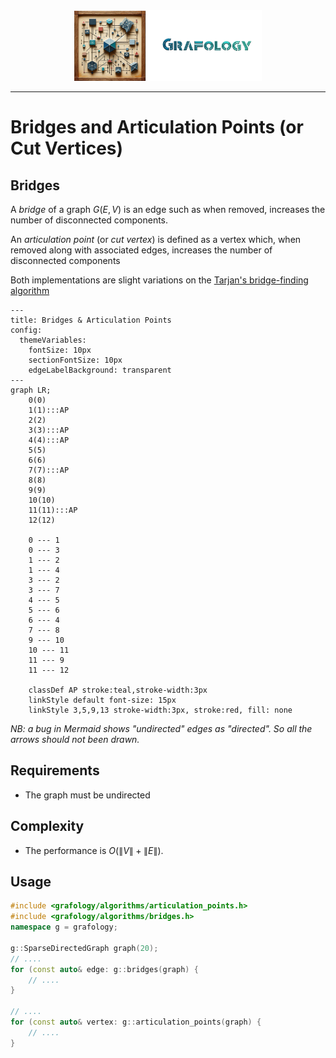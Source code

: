 <div align="center">
    <img 
        src="../imgs/logo.png" 
        alt="Grafology logo"
        height="113px"
        width="300px"
        />
</div>
<hr/>

# Bridges and Articulation Points (or Cut Vertices)
## Bridges
A *bridge* of a graph $G(E,V)$ is an edge such as when removed, increases the number of disconnected components.

An *articulation point* (or *cut vertex*) is defined as a vertex which, when removed along with associated edges, increases the number of disconnected components

Both implementations are slight variations on the [Tarjan's bridge-finding algorithm](https://codeforces.com/blog/entry/71146)

```mermaid
---
title: Bridges & Articulation Points
config:
  themeVariables:
    fontSize: 10px
    sectionFontSize: 10px
    edgeLabelBackground: transparent
---
graph LR;
    0(0)
    1(1):::AP
    2(2)
    3(3):::AP
    4(4):::AP
    5(5)
    6(6)
    7(7):::AP
    8(8)
    9(9)
    10(10)
    11(11):::AP
    12(12)

    0 --- 1
    0 --- 3
    1 --- 2
    1 --- 4
    3 --- 2
    3 --- 7
    4 --- 5
    5 --- 6
    6 --- 4
    7 --- 8
    9 --- 10
    10 --- 11
    11 --- 9
    11 --- 12

    classDef AP stroke:teal,stroke-width:3px
    linkStyle default font-size: 15px
    linkStyle 3,5,9,13 stroke-width:3px, stroke:red, fill: none
```

*NB: a bug in Mermaid shows "undirected" edges as "directed". So all the arrows should not been drawn.*

## Requirements
- The graph must be undirected

## Complexity
- The performance is $O(\lVert V \rVert + \lVert E \rVert)$.

## Usage
```C++
#include <grafology/algorithms/articulation_points.h>
#include <grafology/algorithms/bridges.h>
namespace g = grafology;

g::SparseDirectedGraph graph(20);
// ....
for (const auto& edge: g::bridges(graph) {
    // ....
}

// ....
for (const auto& vertex: g::articulation_points(graph) {
    // ....
}
```
